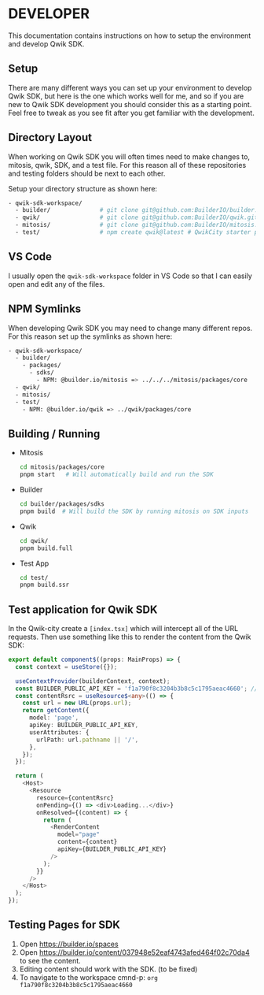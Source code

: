 # DEVELOPER

This documentation contains instructions on how to setup the environment and develop Qwik SDK.

## Setup

There are many different ways you can set up your environment to develop Qwik SDK, but here is the one which works well for me, and so if you are new to Qwik SDK development you should consider this as a starting point. Feel free to tweak as you see fit after you get familiar with the development.

## Directory Layout

When working on Qwik SDK you will often times need to make changes to, mitosis, qwik, SDK, and a test file. For this reason all of these repositories and testing folders should be next to each other.

Setup your directory structure as shown here:

```bash
- qwik-sdk-workspace/
  - builder/              # git clone git@github.com:BuilderIO/builder.git
  - qwik/                 # git clone git@github.com:BuilderIO/qwik.git
  - mitosis/              # git clone git@github.com:BuilderIO/mitosis.git
  - test/                 # npm create qwik@latest # QwikCity starter project
```

## VS Code

I usually open the `qwik-sdk-workspace` folder in VS Code so that I can easily open and edit any of the files.

## NPM Symlinks

When developing Qwik SDK you may need to change many different repos. For this reason set up the symlinks as shown here:

```bash
- qwik-sdk-workspace/
  - builder/
    - packages/
      - sdks/
        - NPM: @builder.io/mitosis => ../../../mitosis/packages/core
  - qwik/
  - mitosis/
  - test/
    - NPM: @builder.io/qwik => ../qwik/packages/core
```

## Building / Running

- Mitosis

  ```bash
  cd mitosis/packages/core
  pnpm start   # Will automatically build and run the SDK
  ```

- Builder

  ```bash
  cd builder/packages/sdks
  pnpm build  # Will build the SDK by running mitosis on SDK inputs
  ```

- Qwik

  ```bash
  cd qwik/
  pnpm build.full
  ```

- Test App
  ```bash
  cd test/
  pnpm build.ssr
  ```

## Test application for Qwik SDK

In the Qwik-city create a `[index.tsx]` which will intercept all of the URL requests. Then use something like this to render the content from the Qwik SDK:

```typescript
export default component$((props: MainProps) => {
  const context = useStore({});

  useContextProvider(builderContext, context);
  const BUILDER_PUBLIC_API_KEY = 'f1a790f8c3204b3b8c5c1795aeac4660'; // ggignore
  const contentRsrc = useResource$<any>(() => {
    const url = new URL(props.url);
    return getContent({
      model: 'page',
      apiKey: BUILDER_PUBLIC_API_KEY,
      userAttributes: {
        urlPath: url.pathname || '/',
      },
    });
  });

  return (
    <Host>
      <Resource
        resource={contentRsrc}
        onPending={() => <div>Loading...</div>}
        onResolved={(content) => {
          return (
            <RenderContent
              model="page"
              content={content}
              apiKey={BUILDER_PUBLIC_API_KEY}
            />
          );
        }}
      />
    </Host>
  );
});
```

## Testing Pages for SDK

1. Open https://builder.io/spaces
2. Open https://builder.io/content/037948e52eaf4743afed464f02c70da4 to see the content.
3. Editing content should work with the SDK. (to be fixed)
4. To navigate to the workspace cmnd-p: `org f1a790f8c3204b3b8c5c1795aeac4660`
